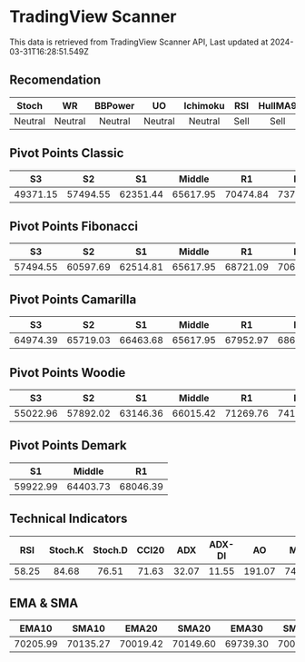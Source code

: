 # TradingView Scanner
This data is retrieved from TradingView Scanner API, Last updated at 2024-03-31T16:28:51.549Z

## Recomendation
| Stoch | WR | BBPower | UO | Ichimoku | RSI | HullMA9 |
| :---: | :---: | :---: | :---: | :---: | :---: | :---: |
| Neutral | Neutral | Neutral | Neutral | Neutral | Sell | Sell |

## Pivot Points Classic
| S3 | S2 | S1 | Middle | R1 | R2 | R3 |
| :---: | :---: | :---: | :---: | :---: | :---: | :---: |
| 49371.15 | 57494.55 | 62351.44 | 65617.95 | 70474.84 | 73741.35 | 81864.75 |

## Pivot Points Fibonacci
| S3 | S2 | S1 | Middle | R1 | R2 | R3 |
| :---: | :---: | :---: | :---: | :---: | :---: | :---: |
| 57494.55 | 60597.69 | 62514.81 | 65617.95 | 68721.09 | 70638.21 | 73741.35 |

## Pivot Points Camarilla
| S3 | S2 | S1 | Middle | R1 | R2 | R3 |
| :---: | :---: | :---: | :---: | :---: | :---: | :---: |
| 64974.39 | 65719.03 | 66463.68 | 65617.95 | 67952.97 | 68697.61 | 69442.26 |

## Pivot Points Woodie
| S3 | S2 | S1 | Middle | R1 | R2 | R3 |
| :---: | :---: | :---: | :---: | :---: | :---: | :---: |
| 55022.96 | 57892.02 | 63146.36 | 66015.42 | 71269.76 | 74138.82 | 79393.16 |

## Pivot Points Demark
| S1 | Middle | R1 |
| :---: | :---: | :---: |
| 59922.99 | 64403.73 | 68046.39 |

## Technical Indicators
| RSI | Stoch.K | Stoch.D | CCI20 | ADX | ADX-DI | AO | Mom | MACD | MACD | W.R | HullMA9 |
| :---: | :---: | :---: | :---: | :---: | :---: | :---: | :---: | :---: | :---: | :---: | :---: |
| 58.25 | 84.68 | 76.51 | 71.63 | 32.07 | 11.55 | 191.07 | 748.14 | 311.69 | 337.67 | -11.75 | 70567.65 |

## EMA & SMA
| EMA10 | SMA10 | EMA20 | SMA20 | EMA30 | SMA30 | EMA50 | SMA50 | EMA100 | SMA100 | EMA200 | SMA200 |
| :---: | :---: | :---: | :---: | :---: | :---: | :---: | :---: | :---: | :---: | :---: | :---: |
| 70205.99 | 70135.27 | 70019.42 | 70149.60 | 69739.30 | 70016.65 | 69172.46 | 69001.81 | 68105.69 | 67580.26 | 65239.38 | 66961.23 |